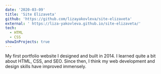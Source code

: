 ```yaml
---
date: '2020-03-09'
title: 'Site Elizaveta'
github: 'https://github.com/lizayakovleva/site-elizaveta'
external: ' https://liza-yakovleva.github.io/site-elizaveta/'
tech:
  - HTML
  - CSS
showInProjects: true
---
```


My first portfolio website I designed and built in 2014. I learned quite a bit about HTML, CSS, and SEO. Since then, I think my web development and design skills have improved immensely.
